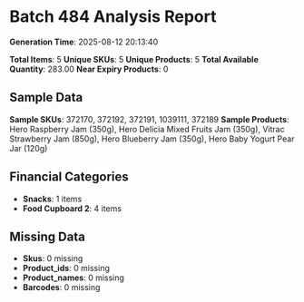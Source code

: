 # Batch 484 Analysis Report

**Generation Time**: 2025-08-12 20:13:40

**Total Items**: 5
**Unique SKUs**: 5
**Unique Products**: 5
**Total Available Quantity**: 283.00
**Near Expiry Products**: 0

## Sample Data
**Sample SKUs**: 372170, 372192, 372191, 1039111, 372189
**Sample Products**: Hero Raspberry Jam (350g), Hero Delicia Mixed Fruits Jam (350g), Vitrac Strawberry Jam (850g), Hero Blueberry Jam (350g), Hero Baby Yogurt Pear Jar (120g)

## Financial Categories
- **Snacks**: 1 items
- **Food Cupboard 2**: 4 items

## Missing Data
- **Skus**: 0 missing
- **Product_ids**: 0 missing
- **Product_names**: 0 missing
- **Barcodes**: 0 missing
